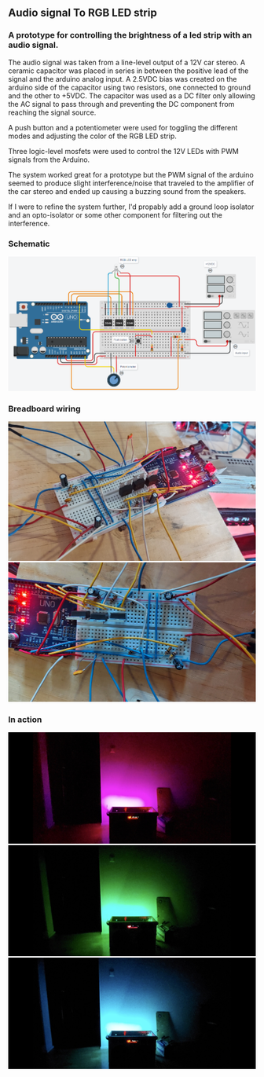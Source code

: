 ## Audio signal To RGB LED strip

### A prototype for controlling the brightness of a led strip with an audio signal.

The audio signal was taken from a line-level output of a 12V car stereo.
A ceramic capacitor was placed in series in between the positive lead of the signal and the arduino analog input.
A 2.5VDC bias was created on the arduino side of the capacitor using two resistors, one connected to ground and the other to +5VDC.
The capacitor was used as a DC filter only allowing the AC signal to pass through and preventing the DC component from reaching the signal source.

A push button and a potentiometer were used for toggling the different modes and adjusting the color of the RGB LED strip.

Three logic-level mosfets were used to control the 12V LEDs with PWM signals from the Arduino.

The system worked great for a prototype but the PWM signal of the arduino seemed to produce slight interference/noise that traveled to the amplifier of the car stereo and ended up causing a buzzing sound from the speakers.

If I were to refine the system further, I'd propably add a ground loop isolator and an opto-isolator or some other component for filtering out the interference.

### Schematic

<img src="images/schematic.png">

### Breadboard wiring

<img src="images/pic1.jpg">
<img src="images/pic2.jpg">

### In action

<img src="images/pic3.jpg">
<img src="images/pic4.jpg">
<img src="images/pic5.jpg">
